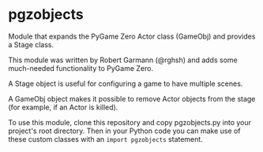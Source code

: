 # pgzobjects
Module that expands the PyGame Zero Actor class (GameObj) and provides a Stage class.

This module was written by Robert Garmann (@rghsh) and adds some much-needed functionality to PyGame Zero.

A Stage object is useful for configuring a game to have multiple scenes.

A GameObj object makes it possible to remove Actor objects from the stage (for example, if an Actor is killed).

To use this module, clone this repository and copy pgzobjects.py into your project's root directory. Then in your Python code you can make use of these custom classes with an ```import pgzobjects``` statement.